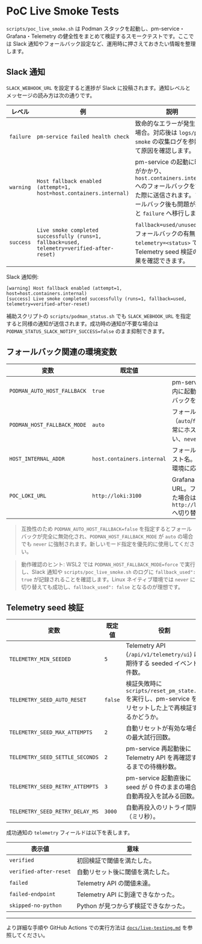 # PoC Live Smoke Tests

`scripts/poc_live_smoke.sh` は Podman スタックを起動し、pm-service・Grafana・Telemetry の健全性をまとめて検証するスモークテストです。ここでは Slack 通知やフォールバック設定など、運用時に押さえておきたい情報を整理します。

## Slack 通知

`SLACK_WEBHOOK_URL` を設定すると進捗が Slack に投稿されます。通知レベルとメッセージの読み方は次の通りです。

| レベル | 例 | 説明 |
| --- | --- | --- |
| `failure` | `pm-service failed health check` | 致命的なエラーが発生した場合。対応後は `logs/poc-smoke` の収集ログを参照して原因を確認します。 |
| `warning` | `Host fallback enabled (attempt=1, host=host.containers.internal)` | pm-service の起動に時間がかかり、`host.containers.internal` へのフォールバックを試みた際に送信されます。フォールバック後も問題が続くと `failure` へ移行します。 |
| `success` | `Live smoke completed successfully (runs=1, fallback=used, telemetry=verified-after-reset)` | `fallback=used/unused` でフォールバックの有無、`telemetry=<status>` で Telemetry seed 検証の結果を確認できます。 |

Slack 通知例:

```
[warning] Host fallback enabled (attempt=1, host=host.containers.internal)
[success] Live smoke completed successfully (runs=1, fallback=used, telemetry=verified-after-reset)
```

補助スクリプトの `scripts/podman_status.sh` でも `SLACK_WEBHOOK_URL` を指定すると同様の通知が送信されます。成功時の通知が不要な場合は `PODMAN_STATUS_SLACK_NOTIFY_SUCCESS=false` のまま抑制できます。

## フォールバック関連の環境変数

| 変数 | 既定値 | 役割 |
| ---- | ------ | ---- |
| `PODMAN_AUTO_HOST_FALLBACK` | `true` | pm-service が `TIMEOUT_SECONDS` 内に起動しない場合にフォールバックを試すかどうか。 |
| `PODMAN_HOST_FALLBACK_MODE` | `auto` | フォールバック動作を制御する（`auto`/`force`/`never`）。`force` で常にホストフォールバックを使い、`never` で完全に無効化する。 |
| `HOST_INTERNAL_ADDR` | `host.containers.internal` | フォールバック時に使用するホスト名。Podman Desktop など環境に応じて変更できます。 |
| `POC_LOKI_URL` | `http://loki:3100` | Grafana の Loki データソース URL。フォールバックが発動した場合は自動的に `http://localhost:${LOKI_PORT}` へ切り替わります。 |

> 互換性のため `PODMAN_AUTO_HOST_FALLBACK=false` を指定するとフォールバックが完全に無効化され、`PODMAN_HOST_FALLBACK_MODE` が `auto` の場合でも `never` に強制されます。新しいモード指定を優先的に使用してください。

> 動作確認のヒント: WSL2 では `PODMAN_HOST_FALLBACK_MODE=force` で実行し、Slack 通知や `scripts/poc_live_smoke.sh` のログに `fallback_used": true` が記録されることを確認します。Linux ネイティブ環境では `never` に切り替えても成功し、`fallback_used": false` となるのが理想です。

## Telemetry seed 検証

| 変数 | 既定値 | 役割 |
| ---- | ------ | ---- |
| `TELEMETRY_MIN_SEEDED` | `5` | Telemetry API (`/api/v1/telemetry/ui`) に期待する seeded イベント件数。 |
| `TELEMETRY_SEED_AUTO_RESET` | `false` | 検証失敗時に `scripts/reset_pm_state.sh` を実行し、pm-service をリセットした上で再検証するかどうか。 |
| `TELEMETRY_SEED_MAX_ATTEMPTS` | `2` | 自動リセットが有効な場合の最大試行回数。 |
| `TELEMETRY_SEED_SETTLE_SECONDS` | `2` | pm-service 再起動後に Telemetry API を再確認するまでの待機秒数。 |
| `TELEMETRY_SEED_RETRY_ATTEMPTS` | `3` | pm-service 起動直後に seed が 0 件のままの場合に自動再投入を試みる回数。 |
| `TELEMETRY_SEED_RETRY_DELAY_MS` | `3000` | 自動再投入のリトライ間隔（ミリ秒）。 |

成功通知の `telemetry` フィールドは以下を表します。

| 表示値 | 意味 |
| --- | --- |
| `verified` | 初回検証で閾値を満たした。 |
| `verified-after-reset` | 自動リセット後に閾値を満たした。 |
| `failed` | Telemetry API の閾値未達。 |
| `failed-endpoint` | Telemetry API に到達できなかった。 |
| `skipped-no-python` | Python が見つからず検証できなかった。 |

---

より詳細な手順や GitHub Actions での実行方法は [`docs/live-testing.md`](live-testing.md) を参照してください。
